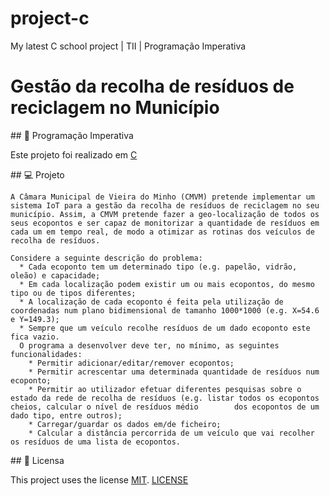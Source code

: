 # project-c
My latest C school project | TII | Programação Imperativa

# Gestão da recolha de resíduos de reciclagem no Município

## :rocket: Programação Imperativa

Este projeto foi realizado em [C](https://docs.microsoft.com/en-us/dotnet/c/)

## 💻 Projeto
```
A Câmara Municipal de Vieira do Minho (CMVM) pretende implementar um sistema IoT para a gestão da recolha de resíduos de reciclagem no seu município. Assim, a CMVM pretende fazer a geo-localização de todos os seus ecopontos e ser capaz de monitorizar a quantidade de resíduos em cada um em tempo real, de modo a otimizar as rotinas dos veículos de recolha de resíduos.

Considere a seguinte descrição do problema:
  * Cada ecoponto tem um determinado tipo (e.g. papelão, vidrão, oleão) e capacidade;
  * Em cada localização podem existir um ou mais ecopontos, do mesmo tipo ou de tipos diferentes;
  * A localização de cada ecoponto é feita pela utilização de coordenadas num plano bidimensional de tamanho 1000*1000 (e.g. X=54.6 e Y=149.3);
  * Sempre que um veículo recolhe resíduos de um dado ecoponto este fica vazio.
  O programa a desenvolver deve ter, no mínimo, as seguintes funcionalidades:
    * Permitir adicionar/editar/remover ecopontos;
    * Permitir acrescentar uma determinada quantidade de resíduos num ecoponto;
    * Permitir ao utilizador efetuar diferentes pesquisas sobre o estado da rede de recolha de resíduos (e.g. listar todos os ecopontos cheios, calcular o nível de resíduos médio        dos ecopontos de um dado tipo, entre outros);
    * Carregar/guardar os dados em/de ficheiro;
    * Calcular a distância percorrida de um veículo que vai recolher os resíduos de uma lista de ecopontos.
```

## 📃 Licensa

This project uses the license [MIT][mit]. [LICENSE](https://github.com/TerritorialBreak5/project-c/blob/main/LICENSE)

[mit]:https://opensource.org/licenses/MIT
